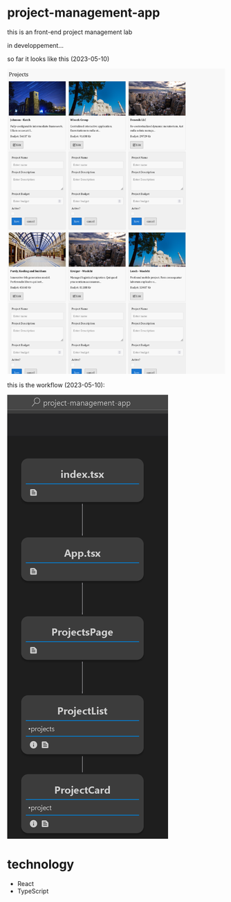 # project-management-app
  this is an front-end project management lab

in developpement...

so far it looks like this (2023-05-10)

![my image](project_2023_12_05.png)

this is the workflow (2023-05-10):

![my image](Workflow_Tree_2023_05_10.png)



# technology
- React
- TypeScript


